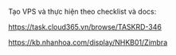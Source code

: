 Tạo VPS và thực hiện theo checklist và docs:

https://task.cloud365.vn/browse/TASKRD-346

https://kb.nhanhoa.com/display/NHKB01/Zimbra